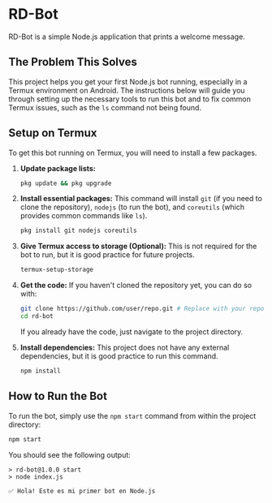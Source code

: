 # RD-Bot

RD-Bot is a simple Node.js application that prints a welcome message.

## The Problem This Solves

This project helps you get your first Node.js bot running, especially in a Termux environment on Android. The instructions below will guide you through setting up the necessary tools to run this bot and to fix common Termux issues, such as the `ls` command not being found.

## Setup on Termux

To get this bot running on Termux, you will need to install a few packages.

1.  **Update package lists:**
    ```bash
    pkg update && pkg upgrade
    ```

2.  **Install essential packages:**
    This command will install `git` (if you need to clone the repository), `nodejs` (to run the bot), and `coreutils` (which provides common commands like `ls`).

    ```bash
    pkg install git nodejs coreutils
    ```

3.  **Give Termux access to storage (Optional):**
    This is not required for the bot to run, but it is good practice for future projects.
    ```bash
    termux-setup-storage
    ```

4.  **Get the code:**
    If you haven't cloned the repository yet, you can do so with:
    ```bash
    git clone https://github.com/user/repo.git # Replace with your repository URL
    cd rd-bot
    ```
    If you already have the code, just navigate to the project directory.

5.  **Install dependencies:**
    This project does not have any external dependencies, but it is good practice to run this command.
    ```bash
    npm install
    ```

## How to Run the Bot

To run the bot, simply use the `npm start` command from within the project directory:

```bash
npm start
```

You should see the following output:
```
> rd-bot@1.0.0 start
> node index.js

✅ Hola! Este es mi primer bot en Node.js
```

